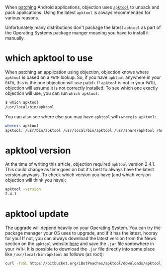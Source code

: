 When [patching](Patching-Android-Applications) Android applications, objection uses [`apktool`](https://ibotpeaches.github.io/Apktool/) to unpack and pack applications. Using the latest `apktool` is always recommended for various reasons.

Unfortunately many distributions don't package the latest `apktool` as part of the Operating Systems package manger meaning you have to install it manually.

# which apktool to use

When patching an application using objection, objection knows where `apktool` is based on a `PATH` lookup. So, if you have `apktool` anywhere in your `PATH`, this is the one objection will use patch. If `apktool` is not in your `PATH`, objection will assume it is not correctly installed. To see which one exactly objection will use, you can run `which apktool`:

```bash
$ which apktool
/usr/local/bin/apktool
```

You can also see where else you may have `apktool` with `whereis apktool`:

```bash
whereis apktool
apktool: /usr/bin/apktool /usr/local/bin/apktool /usr/share/apktool /home/user/.local/bin/apktool /usr/share/man/man1/apktool.1.gz
```

# apktool version

At the time of writing this article, objection required `apktool` version 2.4.1. This could change as time goes on but it's best to always have the latest version anyways. To check which version you have (and which version objection will think you have):

```bash
apktool -version
2.4.1
```

# apktool update

The upgrade will depend heavily on your Operating System. You can try the package manager your OS uses to upgrade, and if it has the latest, hooray for you! If not, you can always download the latest version from the News section on the `apktool` website [here](https://ibotpeaches.github.io/Apktool/) and save the `.jar` file somewhere in your `PATH`. It is possible to download the `.jar` file directly into some place like `/usr/local/bin/apktool` as follows (as root):

```bash
curl -fsSL https://bitbucket.org/iBotPeaches/apktool/downloads/apktool_2.4.1.jar -o /usr/local/bin/apktool
```
